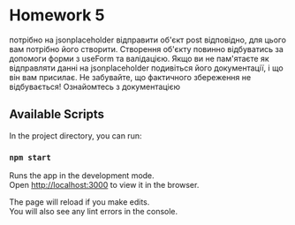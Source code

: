 # Homework 5
потрібно на jsonplaceholder відправити об'єкт post
відповідно, для цього вам потрібно його створити. Створення об'єкту повинно відбуватись за допомоги форми з useForm та валідацією.
Якщо ви не пам'ятаєте як відправляти данні на jsonplaceholder подивіться його документації, і що він вам присилає. Не забувайте, що фактичного збереження не відбувається! Ознайомтесь з документацією

## Available Scripts

In the project directory, you can run:

### `npm start`

Runs the app in the development mode.\
Open [http://localhost:3000](http://localhost:3000) to view it in the browser.

The page will reload if you make edits.\
You will also see any lint errors in the console.

